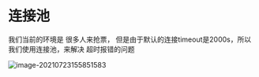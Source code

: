 # 连接池

我们当前的环境是 很多人来抢票， 但是由于默认的连接timeout是2000s，所以我们使用连接池，来解决 超时报错的问题

![image-20210723155851583](D:\Tutorial\Redis\image\image-20210723155851583.png)


